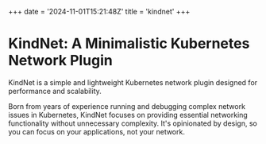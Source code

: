 +++
date = '2024-11-01T15:21:48Z'
title = 'kindnet'
+++

# KindNet: A Minimalistic Kubernetes Network Plugin

KindNet is a simple and lightweight Kubernetes network plugin designed for performance and scalability.

Born from years of experience running and debugging complex network issues in Kubernetes, KindNet focuses on providing essential networking functionality without unnecessary complexity. It's opinionated by design, so you can focus on your applications, not your network.
